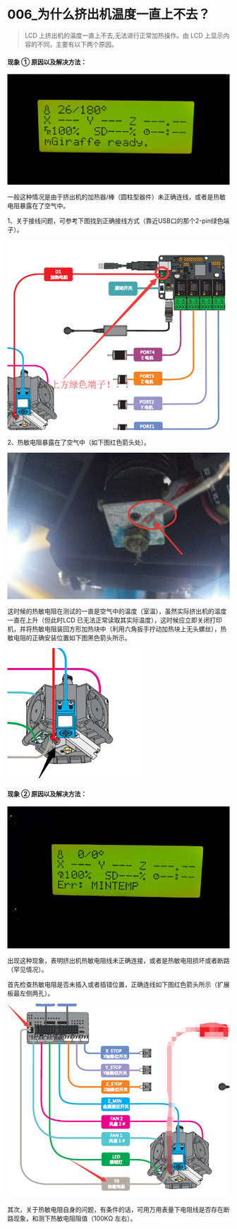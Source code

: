 # 006\_为什么挤出机温度一直上不去？

> LCD 上挤出机的温度一直上不去,无法进行正常加热操作。由 LCD 上显示内容的不同，主要有以下两个原因。

#### **现象 ① 原因以及解决方法：**

![](../.gitbook/assets/0-9.jpg)

一般这种情况是由于挤出机的加热器/棒（圆柱型器件）未正确连线，或者是热敏电阻暴露在了空气中。

 1、关于接线问题，可参考下图找到正确接线方式（靠近USB口的那个2-pin绿色端子）。

![](../.gitbook/assets/0-10.png)

 2、热敏电阻暴露在了空气中（如下图红色箭头处）。

![](../.gitbook/assets/0-8.jpg)

这时候的热敏电阻在测试的一直是空气中的温度（室温），虽然实际挤出机的温度一直在上升（但此时LCD 已无法正常读取其实际温度），这时候应立即关闭打印机，并将热敏电阻装回方形加热块中（利用六角扳手拧动加热块上无头螺丝），热敏电阻的正确安装位置如下图黑色箭头所示。

![](../.gitbook/assets/0-9%20%281%29.png)

#### **现象 ② 原因以及解决方法：**

![](../.gitbook/assets/0-10.jpg)

出现这种现象，表明挤出机热敏电阻线未正确连接，或者是热敏电阻损坏或者断路（罕见情况）。

首先检查热敏电阻是否未插入或者插错位置，正确连线如下图红色箭头所示（扩展板最左侧两孔）。

![](../.gitbook/assets/0-8.png)

 其次，关于热敏电阻自身的问题，有条件的话，可用万用表量下电阻线是否存在断路现象，和测下热敏电阻阻值（100KΩ 左右）。









